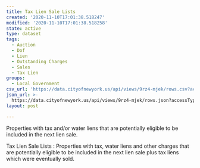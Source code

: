 ```yaml
---
title: Tax Lien Sale Lists
created: '2020-11-10T17:01:38.518247'
modified: '2020-11-10T17:01:38.518258'
state: active
type: dataset
tags:
  - Auction
  - Dof
  - Lien
  - Outstanding Charges
  - Sales
  - Tax Lien
groups:
  - Local Government
csv_url: 'https://data.cityofnewyork.us/api/views/9rz4-mjek/rows.csv?accessType=DOWNLOAD'
json_url: >-
  https://data.cityofnewyork.us/api/views/9rz4-mjek/rows.json?accessType=DOWNLOAD
layout: post

---
```

Properties with tax and/or water liens that are potentially eligible to be included in the next lien sale.</p>Tax Lien Sale Lists : Properties with tax, water liens and other charges  that are potentially eligible to be included in the next lien sale plus tax liens which were eventually sold.
